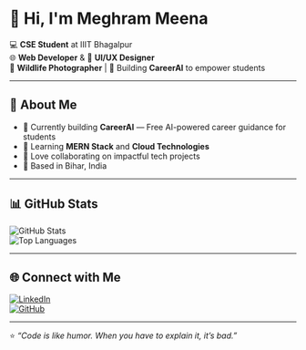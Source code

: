 # 👋 Hi, I'm Meghram Meena  

💻 **CSE Student** at IIIT Bhagalpur  
🌐 **Web Developer** & 🎨 **UI/UX Designer**  
📸 **Wildlife Photographer** | 🌱 Building **CareerAI** to empower students  

---

## 🚀 About Me
- 🔭 Currently building **CareerAI** — Free AI-powered career guidance for students  
- 🌱 Learning **MERN Stack** and **Cloud Technologies**  
- 🤝 Love collaborating on impactful tech projects  
- 📍 Based in Bihar, India  

---

## 📊 GitHub Stats
![GitHub Stats](https://github-readme-stats.vercel.app/api?username=Meghram-meena&show_icons=true&theme=tokyonight)  
![Top Languages](https://github-readme-stats.vercel.app/api/top-langs/?username=Meghram-meena&layout=compact&theme=tokyonight)

---

## 🌐 Connect with Me  
[![LinkedIn](https://img.shields.io/badge/LinkedIn-blue?style=flat&logo=linkedin)](https://www.linkedin.com/in/meghram-meena-rinku)  
[![GitHub](https://img.shields.io/badge/GitHub-black?style=flat&logo=github)](https://github.com/Meghram-meena)  

---

⭐ *“Code is like humor. When you have to explain it, it’s bad.”*  
